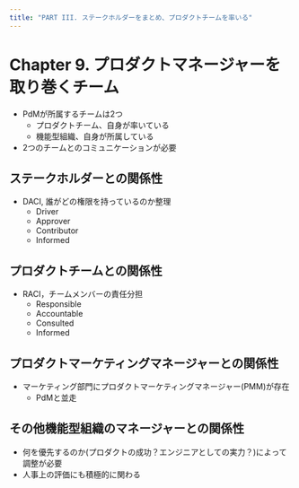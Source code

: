 ```yaml
---
title: "PART III. ステークホルダーをまとめ、プロダクトチームを率いる"
---
```


# Chapter 9. プロダクトマネージャーを取り巻くチーム

- PdMが所属するチームは2つ
  - プロダクトチーム、自身が率いている
  - 機能型組織、自身が所属している
- 2つのチームとのコミュニケーションが必要

## ステークホルダーとの関係性

- DACI, 誰がどの権限を持っているのか整理
  - Driver
  - Approver
  - Contributor
  - Informed

## プロダクトチームとの関係性

- RACI，チームメンバーの責任分担
  - Responsible
  - Accountable
  - Consulted
  - Informed

## プロダクトマーケティングマネージャーとの関係性

- マーケティング部門にプロダクトマーケティングマネージャー(PMM)が存在
  - PdMと並走

## その他機能型組織のマネージャーとの関係性

- 何を優先するのか(プロダクトの成功？エンジニアとしての実力？)によって調整が必要
- 人事上の評価にも積極的に関わる

<!-- # Chapter 10. チームとステークホルダーをまとめ、プロダクトチームを率いる -->

<!-- # Chapter 11. チームでプロダクトをつくるためのテクニック -->
